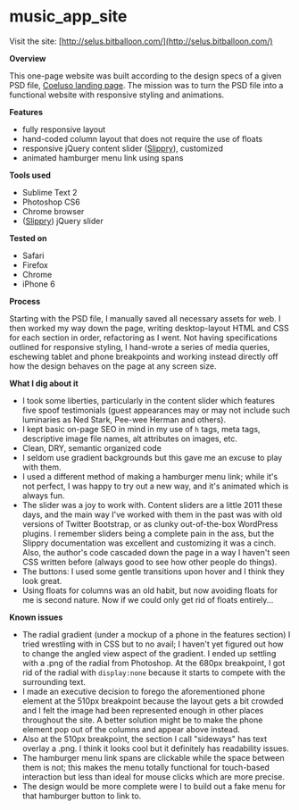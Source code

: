 # music_app_site

Visit the site: [http://selus.bitballoon.com/](http://selus.bitballoon.com/)

**Overview**

This one-page website was built according to the design specs of a given PSD file, [Coeluso landing page](https://www.behance.net/gallery/30778403/Coeluso-Mobile-and-Landing-Page). The mission was to turn the PSD file into a functional website with responsive styling and animations. 

**Features**
- fully responsive layout
- hand-coded column layout that does not require the use of floats
- responsive jQuery content slider ([Slippry](http://slippry.com/)), customized 
- animated hamburger menu link using spans

**Tools used**
- Sublime Text 2
- Photoshop CS6
- Chrome browser
- ([Slippry](http://slippry.com/)) jQuery slider

**Tested on**
- Safari
- Firefox
- Chrome
- iPhone 6

**Process**

Starting with the PSD file, I manually saved all necessary assets for web. I then worked my way down the page, writing desktop-layout HTML and CSS for each section in order, refactoring as I went. Not having specifications outlined for responsive styling, I hand-wrote a series of media queries, eschewing tablet and phone breakpoints and working instead directly off how the design behaves on the page at any screen size. 

**What I dig about it**
- I took some liberties, particularly in the content slider which features five spoof testimonials (guest appearances may or may not include such luminaries as Ned Stark, Pee-wee Herman and others).
- I kept basic on-page SEO in mind in my use of `h` tags, meta tags, descriptive image file names, alt attributes on images, etc.
- Clean, DRY, semantic organized code 
- I seldom use gradient backgrounds but this gave me an excuse to play with them. 
- I used a different method of making a hamburger menu link; while it's not perfect, I was happy to try out a new way, and it's animated which is always fun.
- The slider was a joy to work with. Content sliders are a little 2011 these days, and the main way I've worked with them in the past was with old versions of Twitter Bootstrap, or as clunky out-of-the-box WordPress plugins. I remember sliders being a complete pain in the ass, but the Slippry documentation was excellent and customizing it was a cinch. Also, the author's code cascaded down the page in a way I haven't seen CSS written before (always good to see how other people do things).
- The buttons: I used some gentle transitions upon hover and I think they look great.
- Using floats for columns was an old habit, but now avoiding floats for me is second nature. Now if we could only get rid of floats entirely...

**Known issues**
- The radial gradient (under a mockup of a phone in the features section) I tried wrestling with in CSS but to no avail; I haven't yet figured out how to change the angled view aspect of the gradient. I ended up settling with a .png of the radial from Photoshop. At the 680px breakpoint, I got rid of the radial with `display:none` because it starts to compete with the surrounding text. 
- I made an executive decision to forego the aforementioned phone element at the 510px breakpoint because the layout gets a bit crowded and I felt the image had been represented enough in other places throughout the site. A better solution might be to make the phone element pop out of the columns and appear above instead. 
- Also at the 510px breakpoint, the section I call "sideways" has text overlay a .png. I think it looks cool but it definitely has readability issues.
- The hamburger menu link spans are clickable while the space between them is not; this makes the menu totally functional for touch-based interaction but less than ideal for mouse clicks which are more precise.
- The design would be more complete were I to build out a fake menu for that hamburger button to link to. 
